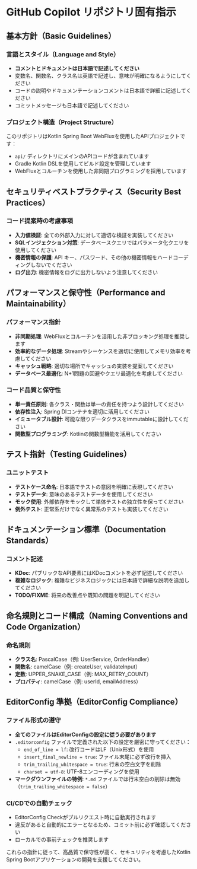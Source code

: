 # GitHub Copilot リポジトリ固有指示

## 基本方針（Basic Guidelines）

### 言語とスタイル（Language and Style）
- **コメントとドキュメントは日本語で記述してください**
- 変数名、関数名、クラス名は英語で記述し、意味が明確になるようにしてください
- コードの説明やドキュメンテーションコメントは日本語で詳細に記述してください
- コミットメッセージも日本語で記述してください

### プロジェクト構造（Project Structure）
このリポジトリはKotlin Spring Boot WebFluxを使用したAPIプロジェクトです：
- `api/` ディレクトリにメインのAPIコードが含まれています
- Gradle Kotlin DSLを使用してビルド設定を管理しています
- WebFluxとコルーチンを使用した非同期プログラミングを採用しています

## セキュリティベストプラクティス（Security Best Practices）

### コード提案時の考慮事項
- **入力値検証**: 全ての外部入力に対して適切な検証を実装してください
- **SQLインジェクション対策**: データベースクエリではパラメータ化クエリを使用してください
- **機密情報の保護**: API キー、パスワード、その他の機密情報をハードコーディングしないでください
- **ログ出力**: 機密情報をログに出力しないよう注意してください

## パフォーマンスと保守性（Performance and Maintainability）

### パフォーマンス指針
- **非同期処理**: WebFluxとコルーチンを活用した非ブロッキング処理を推奨します
- **効率的なデータ処理**: Streamやシーケンスを適切に使用してメモリ効率を考慮してください
- **キャッシュ戦略**: 適切な場所でキャッシュの実装を提案してください
- **データベース最適化**: N+1問題の回避やクエリ最適化を考慮してください

### コード品質と保守性
- **単一責任原則**: 各クラス・関数は単一の責任を持つよう設計してください
- **依存性注入**: Spring DIコンテナを適切に活用してください
- **イミュータブル設計**: 可能な限りデータクラスをimmutableに設計してください
- **関数型プログラミング**: Kotlinの関数型機能を活用してください

## テスト指針（Testing Guidelines）

### ユニットテスト
- **テストケース命名**: 日本語でテストの意図を明確に表現してください
- **テストデータ**: 意味のあるテストデータを使用してください
- **モック使用**: 外部依存をモックして単体テストの独立性を保ってください
- **例外テスト**: 正常系だけでなく異常系のテストも実装してください

## ドキュメンテーション標準（Documentation Standards）

### コメント記述
- **KDoc**: パブリックなAPI要素にはKDocコメントを必ず記述してください
- **複雑なロジック**: 複雑なビジネスロジックには日本語で詳細な説明を追加してください
- **TODO/FIXME**: 将来の改善点や既知の問題を明記してください

## 命名規則とコード構成（Naming Conventions and Code Organization）

### 命名規則
- **クラス名**: PascalCase（例: UserService, OrderHandler）
- **関数名**: camelCase（例: createUser, validateInput）
- **定数**: UPPER_SNAKE_CASE（例: MAX_RETRY_COUNT）
- **プロパティ**: camelCase（例: userId, emailAddress）

## EditorConfig 準拠（EditorConfig Compliance）

### ファイル形式の遵守
- **全てのファイルはEditorConfigの設定に従う必要があります**
- `.editorconfig` ファイルで定義された以下の設定を厳密に守ってください：
  - `end_of_line = lf`: 改行コードはLF（Unix形式）を使用
  - `insert_final_newline = true`: ファイル末尾に必ず改行を挿入
  - `trim_trailing_whitespace = true`: 行末の空白文字を削除
  - `charset = utf-8`: UTF-8エンコーディングを使用
- **マークダウンファイルの特例**: `*.md` ファイルでは行末空白の削除は無効（`trim_trailing_whitespace = false`）

### CI/CDでの自動チェック
- EditorConfig Checkがプルリクエスト時に自動実行されます
- 違反があると自動的にエラーとなるため、コミット前に必ず確認してください
- ローカルでの事前チェックを推奨します

これらの指針に従って、高品質で保守性が高く、セキュリティを考慮したKotlin Spring Bootアプリケーションの開発を支援してください。
